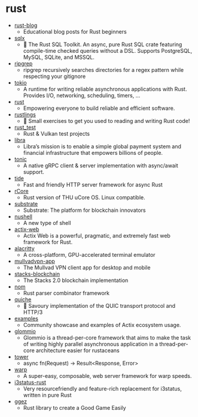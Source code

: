 # rust
- [rust-blog](https://github.com/pretzelhammer/rust-blog)
  - Educational blog posts for Rust beginners
- [sqlx](https://github.com/launchbadge/sqlx)
  - 🧰 The Rust SQL Toolkit. An async, pure Rust SQL crate featuring compile-time checked queries without a DSL. Supports PostgreSQL, MySQL, SQLite, and MSSQL.
- [ripgrep](https://github.com/BurntSushi/ripgrep)
  - ripgrep recursively searches directories for a regex pattern while respecting your gitignore
- [tokio](https://github.com/tokio-rs/tokio)
  - A runtime for writing reliable asynchronous applications with Rust. Provides I/O, networking, scheduling, timers, ...
- [rust](https://github.com/rust-lang/rust)
  - Empowering everyone to build reliable and efficient software.
- [rustlings](https://github.com/rust-lang/rustlings)
  - 🦀 Small exercises to get you used to reading and writing Rust code!
- [rust_test](https://github.com/sebbbi/rust_test)
  - Rust & Vulkan test projects
- [libra](https://github.com/libra/libra)
  - Libra’s mission is to enable a simple global payment system and financial infrastructure that empowers billions of people.
- [tonic](https://github.com/hyperium/tonic)
  - A native gRPC client & server implementation with async/await support.
- [tide](https://github.com/http-rs/tide)
  - Fast and friendly HTTP server framework for async Rust
- [rCore](https://github.com/rcore-os/rCore)
  - Rust version of THU uCore OS. Linux compatible.
- [substrate](https://github.com/paritytech/substrate)
  - Substrate: The platform for blockchain innovators
- [nushell](https://github.com/nushell/nushell)
  - A new type of shell
- [actix-web](https://github.com/actix/actix-web)
  - Actix Web is a powerful, pragmatic, and extremely fast web framework for Rust.
- [alacritty](https://github.com/alacritty/alacritty)
  - A cross-platform, GPU-accelerated terminal emulator
- [mullvadvpn-app](https://github.com/mullvad/mullvadvpn-app)
  - The Mullvad VPN client app for desktop and mobile
- [stacks-blockchain](https://github.com/blockstack/stacks-blockchain)
  - The Stacks 2.0 blockchain implementation
- [nom](https://github.com/Geal/nom)
  - Rust parser combinator framework
- [quiche](https://github.com/cloudflare/quiche)
  - 🥧 Savoury implementation of the QUIC transport protocol and HTTP/3
- [examples](https://github.com/actix/examples)
  - Community showcase and examples of Actix ecosystem usage.
- [glommio](https://github.com/DataDog/glommio)
  - Glommio is a thread-per-core framework that aims to make the task of writing highly parallel asynchronous application in a thread-per-core architecture easier for rustaceans
- [tower](https://github.com/tower-rs/tower)
  - async fn(Request) -> Result<Response, Error>
- [warp](https://github.com/seanmonstar/warp)
  - A super-easy, composable, web server framework for warp speeds.
- [i3status-rust](https://github.com/greshake/i3status-rust)
  - Very resourcefriendly and feature-rich replacement for i3status, written in pure Rust
- [ggez](https://github.com/ggez/ggez)
  - Rust library to create a Good Game Easily

